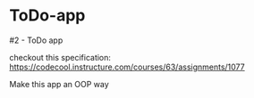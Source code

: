 # ToDo-app

#2 - ToDo app

checkout this specification: https://codecool.instructure.com/courses/63/assignments/1077

Make this app an OOP way
